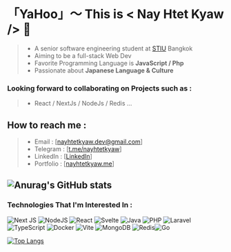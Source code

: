# 「YaHoo」～ This is < Nay Htet Kyaw /> 👋
> -  A senior software engineering student at [STIU](https://www.stamford.edu/) Bangkok <br>
> -  Aiming to be a full-stack Web Dev <br>
> -  Favorite Programming Language is **JavaScript / Php** <br>
> -  Passionate about **Japanese Language & Culture** <br>

### Looking forward to collaborating on Projects such as : 

> * React / NextJs / NodeJs / Redis ...

## How to reach me :

> - Email : [nayhtetkyaw.dev@gmail.com] <br>
> - Telegram : [[t.me/nayhtetkyaw](https://t.me/nayhtetkyaw)] <br>
> - LinkedIn : [[LinkedIn](https://www.linkedin.com/in/nay-htet-kyaw-0363bb1a3/)] <br>
> - Portfolio : [[nayhtetkyaw.me](https://nayhtetkyaw.me)]

 ## ![Anurag's GitHub stats](https://github-readme-stats.vercel.app/api?username=NayHtetKyaw&show_icons=true&theme=radical)
  
### Technologies That I'm Interested In :
![Next JS](https://img.shields.io/badge/Next-black?style=for-the-badge&logo=next.js&logoColor=white) ![NodeJS](https://img.shields.io/badge/node.js-6DA55F?style=for-the-badge&logo=node.js&logoColor=white) ![React](https://img.shields.io/badge/react-%2320232a.svg?style=for-the-badge&logo=react&logoColor=%2361DAFB) ![Svelte](https://img.shields.io/badge/svelte-%23f1413d.svg?style=for-the-badge&logo=svelte&logoColor=white) ![Java](https://img.shields.io/badge/java-%23ED8B00.svg?style=for-the-badge&logo=openjdk&logoColor=white) ![PHP](https://img.shields.io/badge/php-%23777BB4.svg?style=for-the-badge&logo=php&logoColor=white) ![Laravel](https://img.shields.io/badge/laravel-%23FF2D20.svg?style=for-the-badge&logo=laravel&logoColor=white) ![TypeScript](https://img.shields.io/badge/typescript-%23007ACC.svg?style=for-the-badge&logo=typescript&logoColor=white) ![Docker](https://img.shields.io/badge/docker-%230db7ed.svg?style=for-the-badge&logo=docker&logoColor=white) ![Vite](https://img.shields.io/badge/vite-%23646CFF.svg?style=for-the-badge&logo=vite&logoColor=white) ![MongoDB](https://img.shields.io/badge/MongoDB-%234ea94b.svg?style=for-the-badge&logo=mongodb&logoColor=white) ![Redis](https://img.shields.io/badge/redis-%23DD0031.svg?style=for-the-badge&logo=redis&logoColor=white)![Go](https://img.shields.io/badge/go-%2300ADD8.svg?style=for-the-badge&logo=go&logoColor=white)

[![Top Langs](https://github-readme-stats.vercel.app/api/top-langs/?username=NayHtetKyaw&layout=donut-vertical)](https://github.com/anuraghazra/github-readme-stats)


